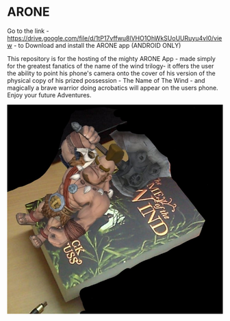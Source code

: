 # ARONE

Go to the link - https://drive.google.com/file/d/1tP17vffwu8lVHO1OhWkSUoUURuyu4vI0/view - to Download and install the ARONE app (ANDROID ONLY)



This repository is for the hosting of the mighty ARONE App - made simply for the greatest fanatics of the name of the wind trilogy- 
it offers the user the ability to point his phone's camera onto the cover of his version of the physical copy of his prized possession - 
The Name of The Wind - and magically a brave warrior doing acrobatics will appear on the users phone. Enjoy your future Adventures.


![image info](./git22.png)
